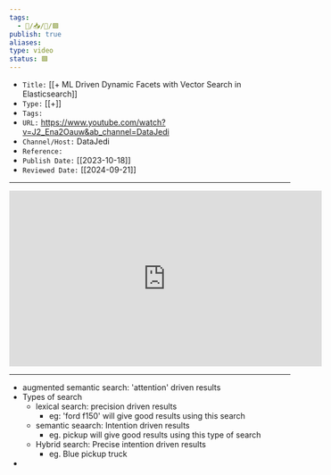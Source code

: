 ```yaml
---
tags:
  - 🧠/📥/🎥/🟩
publish: true
aliases: 
type: video
status: 🟩
---
```


- `Title:` [[+ ML Driven Dynamic Facets with Vector Search in Elasticsearch]]
- `Type:` [[+]]
- `Tags:` 
- `URL:` <https://www.youtube.com/watch?v=J2_Ena2Oauw&ab_channel=DataJedi>
- `Channel/Host:` DataJedi
- `Reference:` 
- `Publish Date:` [[2023-10-18]]
- `Reviewed Date:` [[2024-09-21]]

---

<center><iframe width="560" height="315" src="https://www.youtube.com/embed/J2_Ena2Oauw?si=SLg9nAyZpiUCYx6K" title="YouTube video player" frameborder="0" allow="accelerometer; autoplay; clipboard-write; encrypted-media; gyroscope; picture-in-picture; web-share" referrerpolicy="strict-origin-when-cross-origin" allowfullscreen></iframe></center>


---

- augmented semantic search: 'attention' driven results
- Types of search
	- lexical search: precision driven results
		- eg: 'ford f150' will give good results using this search
	- semantic seaarch: Intention driven results
		- eg. pickup will give good results using this type of search
	- Hybrid search: Precise intention driven results
		- eg. Blue pickup truck
- 

